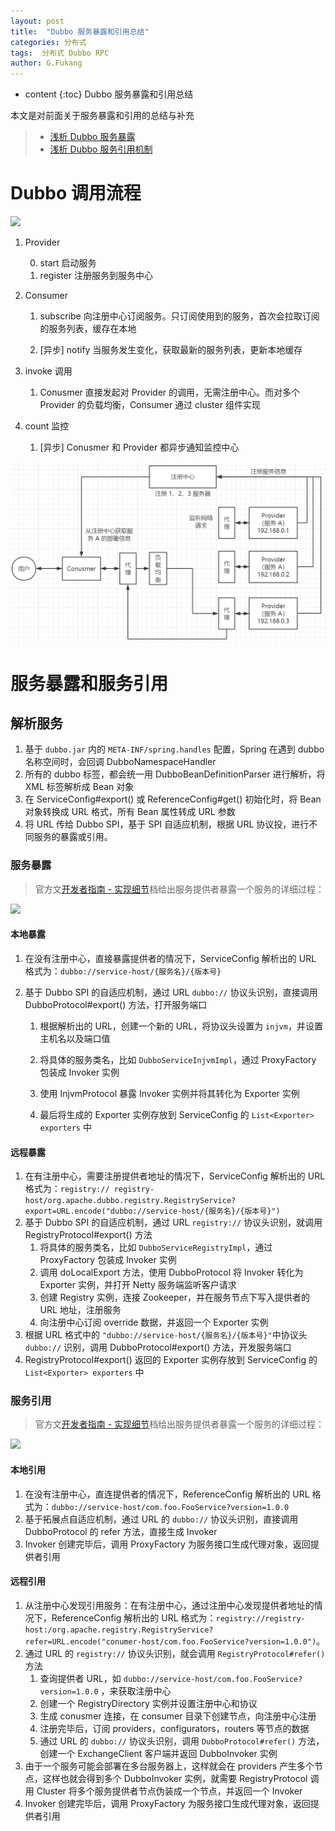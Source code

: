 ```yaml
---
layout: post
title:  "Dubbo 服务暴露和引用总结"
categories: 分布式
tags:  分布式 Dubbo RPC 
author: G.Fukang
---
```

* content
{:toc}
Dubbo 服务暴露和引用总结

本文是对前面关于服务暴露和引用的总结与补充

> - [浅析 Dubbo 服务暴露](<https://gongfukangee.github.io/2019/03/18/Dubbo-2/>)
> - [浅析 Dubbo 服务引用机制](<https://gongfukangee.github.io/2019/03/20/Dubbo-3/>)

# Dubbo 调用流程

![](http://www.iocoder.cn/images/Dubbo/2018_01_01/01.png)

1. Provider

   0. start 启动服务
   1. register 注册服务到服务中心

2. Consumer

   1. subscribe 向注册中心订阅服务。只订阅使用到的服务，首次会拉取订阅的服务列表，缓存在本地

   2. [异步] notify 当服务发生变化，获取最新的服务列表，更新本地缓存

3. invoke 调用

   1. Conusmer 直接发起对 Provider 的调用，无需注册中心。而对多个 Provider 的负载均衡，Consumer 通过 cluster 组件实现

4. count 监控

   1. [异步] Conusmer 和 Provider 都异步通知监控中心

![](<https://github.com/gongfukangEE/gongfukangEE.github.io/raw/master/_pic/%E5%88%86%E5%B8%83%E5%BC%8F/Dubbo%20%E6%9C%8D%E5%8A%A1%E8%B0%83%E7%94%A8%E5%9B%BE.png>)

# 服务暴露和服务引用

## 解析服务

1. 基于 `dubbo.jar` 内的 `META-INF/spring.handles` 配置，Spring 在遇到 dubbo 名称空间时，会回调 DubboNamespaceHandler
2. 所有的 dubbo 标签，都会统一用 DubboBeanDefinitionParser 进行解析，将 XML 标签解析成 Bean 对象
3. 在 ServiceConfig#export() 或 ReferenceConfig#get() 初始化时，将 Bean 对象转换成 URL 格式，所有 Bean 属性转成 URL 参数
4. 将 URL 传给 Dubbo SPI，基于 SPI 自适应机制，根据 URL 协议投，进行不同服务的暴露或引用。

### 服务暴露

>  官方文[开发者指南 - 实现细节](http://dubbo.apache.org/zh-cn/docs/dev/implementation.html)档给出服务提供者暴露一个服务的详细过程：

![](http://dubbo.apache.org/docs/zh-cn/dev/sources/images/dubbo_rpc_export.jpg)

#### 本地暴露

1. 在没有注册中心，直接暴露提供者的情况下，ServiceConfig 解析出的 URL 格式为：`dubbo://service-host/{服务名}/{版本号}`

2. 基于 Dubbo SPI 的自适应机制，通过 URL  `dubbo://` 协议头识别，直接调用 DubboProtocol#export() 方法，打开服务端口

   1. 根据解析出的 URL，创建一个新的 URL，将协议头设置为 `injvm`，并设置主机名以及端口值

   2. 将具体的服务类名，比如 `DubboServiceInjvmImpl`，通过 ProxyFactory 包装成 Invoker 实例

   3. 使用 InjvmProtocol 暴露 Invoker 实例并将其转化为 Exporter 实例

   4. 最后将生成的 Exporter 实例存放到 ServiceConfig 的 `List<Exporter> exporters` 中

#### 远程暴露

1. 在有注册中心，需要注册提供者地址的情况下，ServiceConfig 解析出的 URL 格式为：`registry:// registry-host/org.apache.dubbo.registry.RegistryService?export=URL.encode("dubbo://service-host/{服务名}/{版本号}")`
2. 基于 Dubbo SPI 的自适应机制，通过 URL `registry://` 协议头识别，就调用 RegistryProtocol#export() 方法
   1. 将具体的服务类名，比如 `DubboServiceRegistryImpl`，通过 ProxyFactory 包装成 Invoker 实例
   2. 调用 doLocalExport 方法，使用 DubboProtocol 将 Invoker 转化为 Exporter 实例，并打开 Netty 服务端监听客户请求
   3. 创建 Registry 实例，连接 Zookeeper，并在服务节点下写入提供者的 URL 地址，注册服务
   4. 向注册中心订阅 override 数据，并返回一个 Exporter 实例
3. 根据 URL 格式中的 `"dubbo://service-host/{服务名}/{版本号}"`中协议头 `dubbo://` 识别，调用 DubboProtocol#export() 方法，开发服务端口
4. RegistryProtocol#export() 返回的 Exporter 实例存放到 ServiceConfig 的 `List<Exporter> exporters` 中 

### 服务引用

> 官方文[开发者指南 - 实现细节](http://dubbo.apache.org/zh-cn/docs/dev/implementation.html)档给出服务提供者暴露一个服务的详细过程：

![](http://dubbo.apache.org/docs/zh-cn/dev/sources/images/dubbo_rpc_refer.jpg)

#### 本地引用

1. 在没有注册中心，直连提供者的情况下，ReferenceConfig 解析出的 URL 格式为：`dubbo://service-host/com.foo.FooService?version=1.0.0`
2. 基于拓展点自适应机制，通过 URL 的 `dubbo://` 协议头识别，直接调用 DubboProtocol 的 refer 方法，直接生成 Invoker
3. Invoker 创建完毕后，调用 ProxyFactory 为服务接口生成代理对象，返回提供者引用

#### 远程引用

1. 从注册中心发现引用服务：在有注册中心，通过注册中心发现提供者地址的情况下，ReferenceConfig 解析出的 URL 格式为：`registry://registry-host:/org.apache.registry.RegistryService?refer=URL.encode("conumer-host/com.foo.FooService?version=1.0.0")`。
2. 通过 URL 的 `registry://` 协议头识别，就会调用 `RegistryProtocol#refer()` 方法
   1. 查询提供者 URL，如 `dubbo://service-host/com.foo.FooService?version=1.0.0` ，来获取注册中心
   2. 创建一个 RegistryDirectory 实例并设置注册中心和协议
   3. 生成 conusmer 连接，在 consumer 目录下创建节点，向注册中心注册
   4. 注册完毕后，订阅 providers，configurators，routers 等节点的数据
   5. 通过 URL 的 `dubbo://` 协议头识别，调用 `DubboProtocol#refer()` 方法，创建一个 ExchangeClient 客户端并返回 DubboInvoker 实例
3. 由于一个服务可能会部署在多台服务器上，这样就会在 providers 产生多个节点，这样也就会得到多个 DubboInvoker 实例，就需要 RegistryProtocol 调用 Cluster 将多个服务提供者节点伪装成一个节点，并返回一个 Invoker
4. Invoker 创建完毕后，调用 ProxyFactory 为服务接口生成代理对象，返回提供者引用

